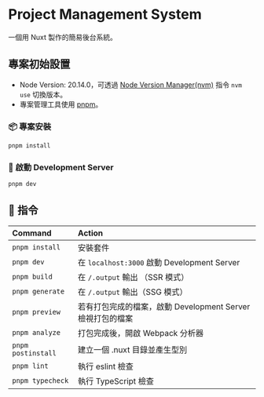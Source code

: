 # Project Management System

一個用 Nuxt 製作的簡易後台系統。

## 專案初始設置

- Node Version: 20.14.0，可透過 [Node Version Manager(nvm)](https://github.com/nvm-sh/nvm) 指令 `nvm use` 切換版本。
- 專案管理工具使用 [pnpm](https://pnpm.io/)。

### 📦 專案安裝

```zsh
pnpm install
```

### 🚀 啟動 Development Server

```zsh
pnpm dev
```

## 🧞 指令

| Command              | Action                                                     |
| :------------------- | :--------------------------------------------------------- |
| `pnpm install`       | 安裝套件                                                   |
| `pnpm dev`           | 在 `localhost:3000` 啟動 Development Server                |
| `pnpm build`         | 在 `/.output` 輸出 （SSR 模式）                            |
| `pnpm generate`      | 在 `/.output` 輸出（SSG 模式）                             |
| `pnpm preview`       | 若有打包完成的檔案，啟動 Development Server 檢視打包的檔案 |
| `pnpm analyze`       | 打包完成後，開啟 Webpack 分析器                            |
| `pnpm postinstall`   | 建立一個 .nuxt 目錄並產生型別                                 |
| `pnpm lint`          | 執行 eslint 檢查                                           |
| `pnpm typecheck`     | 執行 TypeScript 檢查                                       |
